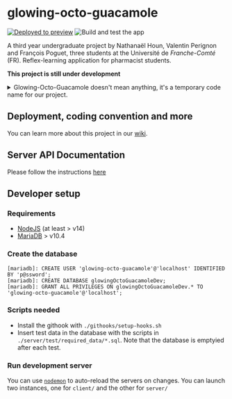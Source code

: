 # glowing-octo-guacamole

[![Deployed to preview](https://img.shields.io/badge/Preview-deployed-brightgreen)](https://beta.glowing-octo-guacamole.nathanaelhoun.fr)
![Build and test the app](https://github.com/nathanaelhoun/glowing-octo-guacamole/workflows/Build%20and%20test%20the%20app/badge.svg)

A third year undergraduate project by Nathanaël Houn, Valentin Perignon and François Poguet, three students at the Université de _Franche-Comté_ (FR).
Reflex-learning application for pharmacist students.

**This project is still under development**

<details>
  <summary>
    Glowing-Octo-Guacamole doesn't mean anything, it's a temporary code name for our project.
  </summary>  
    We were searching a name at the beginning of the project, but weren't able to find one that sounded good. 
    So we used the wonderful "random name" option of Github, and now were are Guacamolers!
</details>


## Deployment, coding convention and more

You can learn more about this project in our [wiki](https://github.com/nathanaelhoun/glowing-octo-guacamole/wiki).

## Server API Documentation

Please follow the instructions [here](https://github.com/ValFraNath/guacamole-api-docs)

## Developer setup

### Requirements

- [NodeJS](https://nodejs.org/en/) (at least > v14)
- [MariaDB](https://mariadb.org/) > v10.4

### Create the database

```mariadb
[mariadb]: CREATE USER 'glowing-octo-guacamole'@'localhost' IDENTIFIED BY 'p@ssword';
[mariadb]: CREATE DATABASE glowingOctoGuacamoleDev;
[mariadb]: GRANT ALL PRIVILEGES ON glowingOctoGuacamoleDev.* TO 'glowing-octo-guacamole'@'localhost';
```

### Scripts needed

- Install the githook with `./githooks/setup-hooks.sh`
- Insert test data in the database with the scripts in `./server/test/required_data/*.sql`. Note that the database is emptyied after each test.

### Run development server

You can use [`nodemon`](https://nodemon.io/) to auto-reload the servers on changes. You can launch two instances, one for `client/` and the other for `server/`
